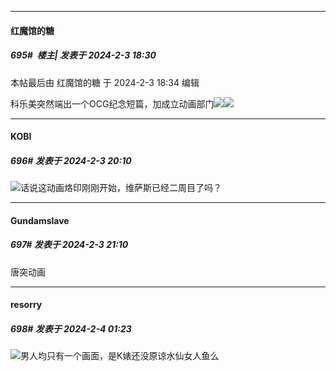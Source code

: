 
*****

####  红魔馆的糖  
##### 695#         楼主| 发表于 2024-2-3 18:30

 本帖最后由 红魔馆的糖 于 2024-2-3 18:34 编辑 

科乐美突然端出一个OCG纪念短篇，加成立动画部门<img src="https://static.saraba1st.com/image/smiley/face2017/067.png" referrerpolicy="no-referrer"><img src="https://p.sda1.dev/15/8c2d40491d06b1f668584c42010706a9/CMP_20240203183358649.jpg" referrerpolicy="no-referrer">


*****

####  KOBI  
##### 696#       发表于 2024-2-3 20:10

<img src="https://static.saraba1st.com/image/smiley/face2017/037.png" referrerpolicy="no-referrer">话说这动画烙印刚刚开始，维萨斯已经二周目了吗？


*****

####  Gundamslave  
##### 697#       发表于 2024-2-3 21:10

唐突动画


*****

####  resorry  
##### 698#       发表于 2024-2-4 01:23

<img src="https://static.saraba1st.com/image/smiley/face2017/014.png" referrerpolicy="no-referrer">男人均只有一个画面，是K婊还没原谅水仙女人鱼么

